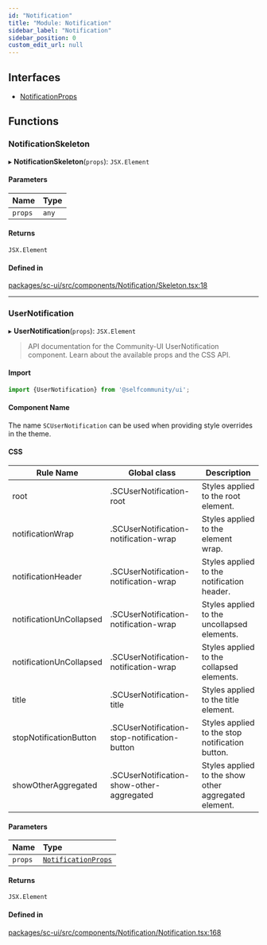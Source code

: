 ```yaml
---
id: "Notification"
title: "Module: Notification"
sidebar_label: "Notification"
sidebar_position: 0
custom_edit_url: null
---
```


## Interfaces

- [NotificationProps](../interfaces/Notification.NotificationProps.md)

## Functions

### NotificationSkeleton

▸ **NotificationSkeleton**(`props`): `JSX.Element`

#### Parameters

| Name | Type |
| :------ | :------ |
| `props` | `any` |

#### Returns

`JSX.Element`

#### Defined in

[packages/sc-ui/src/components/Notification/Skeleton.tsx:18](https://github.com/selfcommunity/community-ui/blob/e8a635a/packages/sc-ui/src/components/Notification/Skeleton.tsx#L18)

___

### UserNotification

▸ **UserNotification**(`props`): `JSX.Element`

> API documentation for the Community-UI UserNotification component. Learn about the available props and the CSS API.

#### Import

```jsx
import {UserNotification} from '@selfcommunity/ui';
```

#### Component Name

The name `SCUserNotification` can be used when providing style overrides in the theme.

#### CSS

|Rule Name|Global class|Description|
|---|---|---|
|root|.SCUserNotification-root|Styles applied to the root element.|
|notificationWrap|.SCUserNotification-notification-wrap|Styles applied to the element wrap.|
|notificationHeader|.SCUserNotification-notification-wrap|Styles applied to the notification header.|
|notificationUnCollapsed|.SCUserNotification-notification-wrap|Styles applied to the uncollapsed elements.|
|notificationUnCollapsed|.SCUserNotification-notification-wrap|Styles applied to the collapsed elements.|
|title|.SCUserNotification-title|Styles applied to the title element.|
|stopNotificationButton|.SCUserNotification-stop-notification-button|Styles applied to the stop notification button.|
|showOtherAggregated|.SCUserNotification-show-other-aggregated|Styles applied to the show other aggregated element.|

#### Parameters

| Name | Type |
| :------ | :------ |
| `props` | [`NotificationProps`](../interfaces/Notification.NotificationProps.md) |

#### Returns

`JSX.Element`

#### Defined in

[packages/sc-ui/src/components/Notification/Notification.tsx:168](https://github.com/selfcommunity/community-ui/blob/e8a635a/packages/sc-ui/src/components/Notification/Notification.tsx#L168)
